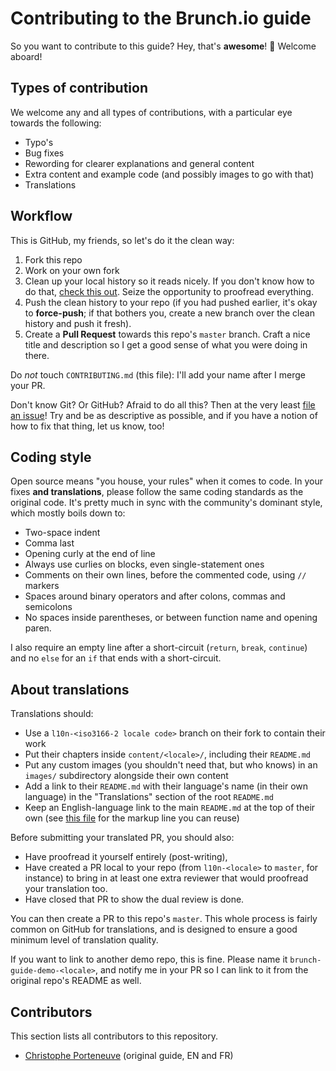 # Contributing to the Brunch.io guide

So you want to contribute to this guide?  Hey, that's **awesome**! :tada:  Welcome aboard!

## Types of contribution

We welcome any and all types of contributions, with a particular eye towards the following:

  * Typo's
  * Bug fixes
  * Rewording for clearer explanations and general content
  * Extra content and example code (and possibly images to go with that)
  * Translations

## Workflow

This is GitHub, my friends, so let's do it the clean way:

  1. Fork this repo
  2. Work on your own fork
  3. Clean up your local history so it reads nicely.  If you don't know how to do that, [check this out](https://medium.com/@porteneuve/getting-solid-at-git-rebase-vs-merge-4fa1a48c53aa#541c).  Seize the opportunity to proofread everything.
  4. Push the clean history to your repo (if you had pushed earlier, it's okay to **force-push**; if that bothers you, create a new branch over the clean history and push it fresh).
  5. Create a **Pull Request** towards this repo's `master` branch.  Craft a nice title and description so I get a good sense of what you were doing in there.

Do *not* touch `CONTRIBUTING.md` (this file): I'll add your name after I merge your PR.

Don't know Git?  Or GitHub?  Afraid to do all this?  Then at the very least [file an issue](/deliciousinsights/brunch-guide/issues)!  Try and be as descriptive as possible, and if you have a notion of how to fix that thing, let us know, too!

## Coding style

Open source means "you house, your rules" when it comes to code.  In your fixes **and translations**, please follow the same coding standards as the original code.  It's pretty much in sync with the community's dominant style, which mostly boils down to:

  * Two-space indent
  * Comma last
  * Opening curly at the end of line
  * Always use curlies on blocks, even single-statement ones
  * Comments on their own lines, before the commented code, using `//` markers
  * Spaces around binary operators and after colons, commas and semicolons
  * No spaces inside parentheses, or between function name and opening paren.

I also require an empty line after a short-circuit (`return`, `break`, `continue`) and no `else` for an `if` that ends with a short-circuit.

## About translations

Translations should:

  * Use a `l10n-<iso3166-2 locale code>` branch on their fork to contain their work
  * Put their chapters inside `content/<locale>/`, including their `README.md`
  * Put any custom images (you shouldn't need that, but who knows) in an `images/` subdirectory alongside their own content
  * Add a link to their `README.md` with their language's name (in their own language) in the "Translations" section of the root `README.md`
  * Keep an English-language link to the main `README.md` at the top of their own (see [this file](content/fr/README.md) for the markup line you can reuse)

Before submitting your translated PR, you should also:

  * Have proofread it yourself entirely (post-writing),
  * Have created a PR local to your repo (from `l10n-<locale>` to `master`, for instance) to bring in at least one extra reviewer that would proofread your translation too.
  * Have closed that PR to show the dual review is done.

You can then create a PR to this repo's `master`.  This whole process is fairly common on GitHub for translations, and is designed to ensure a good minimum level of translation quality.

If you want to link to another demo repo, this is fine.  Please name it `brunch-guide-demo-<locale>`, and notify me in your PR so I can link to it from the original repo's README as well.

## Contributors

This section lists all contributors to this repository.

* [Christophe Porteneuve](/tdd) (original guide, EN and FR)
